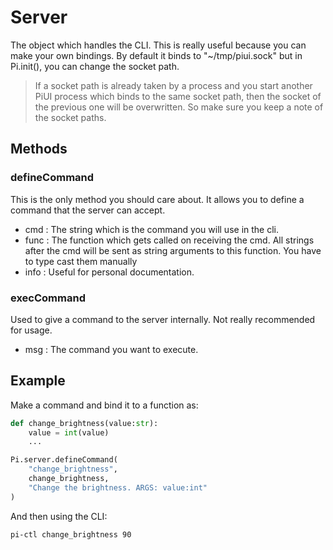 # Server
The object which handles the CLI. This is really useful because you can make your own bindings. By default it binds to "~/tmp/piui.sock" but in Pi.init(), you can change the socket path.

> If a socket path is already taken by a process and you start another PiUI process which binds to the same socket path, then the socket of the previous one will be overwritten. So make sure you keep a note of the socket paths.

## Methods

### defineCommand
This is the only method you should care about. It allows you to define a command that the server can accept. 
+ cmd : The string which is the command you will use in the cli.
+ func : The function which gets called on receiving the cmd. All strings after the cmd will be sent as string arguments to this function. You have to type cast them manually
+ info : Useful for personal documentation.

### execCommand
Used to give a command to the server internally. Not really recommended for usage.
+ msg : The command you want to execute.

## Example
Make a command and bind it to a function as:
```python
def change_brightness(value:str):
	value = int(value)
	...

Pi.server.defineCommand(
	"change_brightness", 
	change_brightness, 
	"Change the brightness. ARGS: value:int"
)
```
And then using the CLI:
```bash
pi-ctl change_brightness 90
```